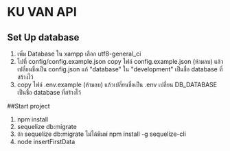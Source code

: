 # KU VAN API
## Set Up database
1. เพิ่ม Database ใน xampp เลือก utf8-general_ci
2. ไปที่ config/config.example.json copy ไฟล์ config.example.json (ห้ามลบ) แล้วเปลี่ยนชื่อเป็น config.json   แก้ "database" ใน "development" เป็นชื่อ database ที่สร้างไว้
3. copy ไฟล์ .env.example (ห้ามลบ) แล้วเปลี่ยนชื่อเป็น .env เปลี่ยน DB_DATABASE เป็นชื่อ database ที่สร้างไว้
 
##Start project
1. npm install
2. sequelize db:migrate
3. ถ้า sequelize db:migrate ไม่ได้พิมพ์ npm install -g sequelize-cli
4. node insertFirstData